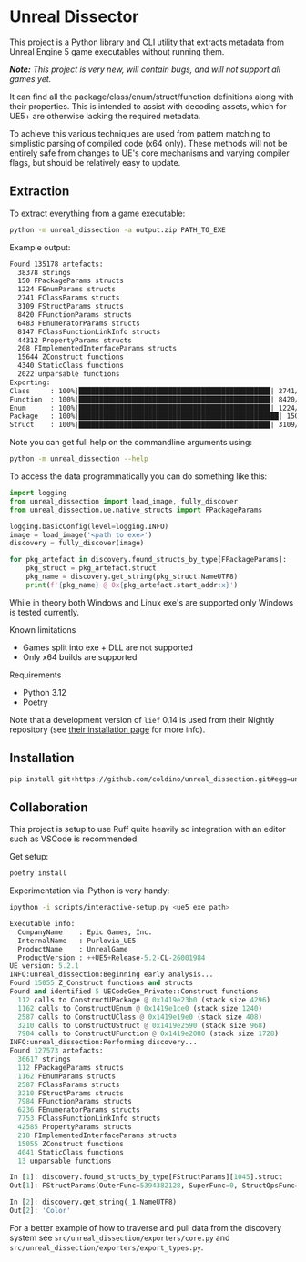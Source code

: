# Unreal Dissector

This project is a Python library and CLI utility that extracts metadata from Unreal Engine 5 game executables without running them.

***Note:*** *This project is very new, will contain bugs, and will not support all games yet.*

It can find all the package/class/enum/struct/function definitions along with their properties. This is intended to assist with decoding assets, which for UE5+ are otherwise lacking the required metadata.

To achieve this various techniques are used from pattern matching to simplistic parsing of compiled code (x64 only). These methods will not be entirely safe from changes to UE's core mechanisms and varying compiler flags, but should be relatively easy to update.

## Extraction

To extract everything from a game executable:
```sh
python -m unreal_dissection -a output.zip PATH_TO_EXE
```
Example output:
```txt
Found 135178 artefacts:
  38378 strings
  150 FPackageParams structs
  1224 FEnumParams structs
  2741 FClassParams structs
  3109 FStructParams structs
  8420 FFunctionParams structs
  6483 FEnumeratorParams structs
  8147 FClassFunctionLinkInfo structs
  44312 PropertyParams structs
  208 FImplementedInterfaceParams structs
  15644 ZConstruct functions
  4340 StaticClass functions
  2022 unparsable functions
Exporting:
Class     : 100%|███████████████████████████████████████████████| 2741/2741 [00:01<00:00, 1851.71/s]
Function  : 100%|███████████████████████████████████████████████| 8420/8420 [00:02<00:00, 3742.77/s]
Enum      : 100%|███████████████████████████████████████████████| 1224/1224 [00:00<00:00, 2672.49/s]
Package   : 100%|█████████████████████████████████████████████████| 150/150 [00:00<00:00, 6818.08/s]
Struct    : 100%|███████████████████████████████████████████████| 3109/3109 [00:01<00:00, 2905.85/s]
```

Note you can get full help on the commandline arguments using:
```sh
python -m unreal_dissection --help
```

To access the data programmatically you can do something like this:
```py
import logging
from unreal_dissection import load_image, fully_discover
from unreal_dissection.ue.native_structs import FPackageParams

logging.basicConfig(level=logging.INFO)
image = load_image('<path to exe>')
discovery = fully_discover(image)

for pkg_artefact in discovery.found_structs_by_type[FPackageParams]:
    pkg_struct = pkg_artefact.struct
    pkg_name = discovery.get_string(pkg_struct.NameUTF8)
    print(f'{pkg_name} @ 0x{pkg_artefact.start_addr:x}')
```

While in theory both Windows and Linux exe's are supported only Windows is tested currently.

Known limitations
* Games split into exe + DLL are not supported
* Only x64 builds are supported

Requirements
* Python 3.12
* Poetry

Note that a development version of `lief` 0.14 is used from their Nightly repository (see [their installation page](https://lief-project.github.io/doc/latest/installation.html) for more info).

## Installation

```txt
pip install git+https://github.com/coldino/unreal_dissection.git#egg=unreal_dissection
```

## Collaboration

This project is setup to use Ruff quite heavily so integration with an editor such as VSCode is recommended.

Get setup:
```sh
poetry install
```

Experimentation via iPython is very handy:
```sh
ipython -i scripts/interactive-setup.py <ue5 exe path>
```

```py
Executable info:
  CompanyName    : Epic Games, Inc.
  InternalName   : Purlovia_UE5
  ProductName    : UnrealGame
  ProductVersion : ++UE5+Release-5.2-CL-26001984
UE version: 5.2.1
INFO:unreal_dissection:Beginning early analysis...
Found 15055 Z_Construct functions and structs
Found and identified 5 UECodeGen_Private::Construct functions
  112 calls to ConstructUPackage @ 0x1419e23b0 (stack size 4296)
  1162 calls to ConstructUEnum @ 0x1419e1ce0 (stack size 1240)
  2587 calls to ConstructUClass @ 0x1419e19e0 (stack size 408)
  3210 calls to ConstructUStruct @ 0x1419e2590 (stack size 968)
  7984 calls to ConstructUFunction @ 0x1419e2080 (stack size 1728)
INFO:unreal_dissection:Performing discovery...
Found 127573 artefacts:
  36617 strings
  112 FPackageParams structs
  1162 FEnumParams structs
  2587 FClassParams structs
  3210 FStructParams structs
  7984 FFunctionParams structs
  6236 FEnumeratorParams structs
  7753 FClassFunctionLinkInfo structs
  42585 PropertyParams structs
  218 FImplementedInterfaceParams structs
  15055 ZConstruct functions
  4041 StaticClass functions
  13 unparsable functions

In [1]: discovery.found_structs_by_type[FStructParams][1045].struct
Out[1]: FStructParams(OuterFunc=5394382128, SuperFunc=0, StructOpsFunc=0, NameUTF8=5443559468, SizeOf=4, AlignOf=4, PropertyArray=5446092680, NumProperties=4, ObjectFlags=<EObjectFlags.Public|MarkAsNative|Transient: 69>, StructFlags=<EStructFlags.NoExport|Atomic|Immutable: 56>)

In [2]: discovery.get_string(_1.NameUTF8)
Out[2]: 'Color'
```

For a better example of how to traverse and pull data from the discovery system see `src/unreal_dissection/exporters/core.py` and `src/unreal_dissection/exporters/export_types.py`.
